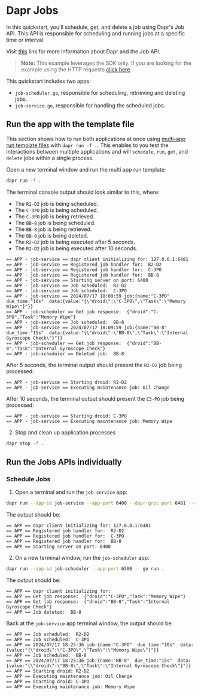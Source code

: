 # Dapr Jobs

In this quickstart, you'll schedule, get, and delete a job using Dapr's Job API. This API is responsible for scheduling and running jobs at a specific time or interval.

Visit [this](https://v1-14.docs.dapr.io/developing-applications/building-blocks/jobs/) link for more information about Dapr and the Job API.

> **Note:** This example leverages the SDK only.  If you are looking for the example using the HTTP requests [click here](../http/).

This quickstart includes two apps:

- `job-scheduler.go`, responsible for scheduling, retrieving and deleting jobs.
- `job-service.go`, responsible for handling the scheduled jobs.

## Run the app with the template file

This section shows how to run both applications at once using [multi-app run template files](https://docs.dapr.io/developing-applications/local-development/multi-app-dapr-run/multi-app-overview/) with `dapr run -f .`.  This enables to you test the interactions between multiple applications and will `schedule`, `run`, `get`, and `delete` jobs within a single process.

Open a new terminal window and run the multi app run template:

<!-- STEP
name: Run multi app run template (disabled)
expected_stdout_lines:
expected_stderr_lines:
output_match_mode: substring
match_order: none
background: true
sleep: 15
timeout_seconds: 30
-->
<!-- END_STEP -->

```bash
dapr run -f .
```

The terminal console output should look similar to this, where:

- The `R2-D2` job is being scheduled.
- The `C-3PO` job is being scheduled.
- The `C-3PO` job is being retrieved.
- The `BB-8` job is being scheduled.
- The `BB-8` job is being retrieved.
- The `BB-8` job is being deleted.
- The `R2-D2` job is being executed after 5 seconds.
- The `R2-D2` job is being executed after 10 seconds.


```text
== APP - job-service == dapr client initializing for: 127.0.0.1:6481
== APP - job-service == Registered job handler for:  R2-D2
== APP - job-service == Registered job handler for:  C-3PO
== APP - job-service == Registered job handler for:  BB-8
== APP - job-service == Starting server on port: 6400
== APP - job-service == Job scheduled:  R2-D2
== APP - job-service == Job scheduled:  C-3PO
== APP - job-service == 2024/07/17 18:09:59 job:{name:"C-3PO"  due_time:"10s"  data:{value:"{\"droid\":\"C-3PO\",\"Task\":\"Memory Wipe\"}"}}
== APP - job-scheduler == Get job response:  {"droid":"C-3PO","Task":"Memory Wipe"}
== APP - job-service == Job scheduled:  BB-8
== APP - job-service == 2024/07/17 18:09:59 job:{name:"BB-8"  due_time:"15s"  data:{value:"{\"droid\":\"BB-8\",\"Task\":\"Internal Gyroscope Check\"}"}}
== APP - job-scheduler == Get job response:  {"droid":"BB-8","Task":"Internal Gyroscope Check"}
== APP - job-scheduler == Deleted job:  BB-8
```

After 5 seconds, the terminal output should present the `R2-D2` job being processed:

```text
== APP - job-service == Starting droid: R2-D2
== APP - job-service == Executing maintenance job: Oil Change
```

After 10 seconds, the terminal output should present the `C3-PO` job being processed:

```text
== APP - job-service == Starting droid: C-3PO
== APP - job-service == Executing maintenance job: Memory Wipe
```

2. Stop and clean up application processes

```bash
dapr stop -f .
```



## Run the Jobs APIs individually

### Schedule Jobs

1. Open a terminal and run the `job-service` app:

```bash
dapr run --app-id job-service --app-port 6400 --dapr-grpc-port 6481 --app-protocol grpc -- go run .
```

The output should be:

```text
== APP == dapr client initializing for: 127.0.0.1:6481
== APP == Registered job handler for:  R2-D2
== APP == Registered job handler for:  C-3PO
== APP == Registered job handler for:  BB-8
== APP == Starting server on port: 6400
```

2. On a new terminal window, run the `job-scheduler` app:

```bash
dapr run --app-id job-scheduler --app-port 6500 -- go run .
```

The output should be:

```text
== APP == dapr client initializing for: 
== APP == Get job response:  {"droid":"C-3PO","Task":"Memory Wipe"}
== APP == Get job response:  {"droid":"BB-8","Task":"Internal Gyroscope Check"}
== APP == Job deleted:  BB-8
```

Back at the `job-service` app terminal window, the output should be:

```text
== APP == Job scheduled:  R2-D2
== APP == Job scheduled:  C-3PO
== APP == 2024/07/17 18:25:36 job:{name:"C-3PO"  due_time:"10s"  data:{value:"{\"droid\":\"C-3PO\",\"Task\":\"Memory Wipe\"}"}}
== APP == Job scheduled:  BB-8
== APP == 2024/07/17 18:25:36 job:{name:"BB-8"  due_time:"15s"  data:{value:"{\"droid\":\"BB-8\",\"Task\":\"Internal Gyroscope Check\"}"}}
== APP == Starting droid: R2-D2
== APP == Executing maintenance job: Oil Change
== APP == Starting droid: C-3PO
== APP == Executing maintenance job: Memory Wipe
```
